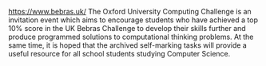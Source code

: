 https://www.bebras.uk/
The Oxford University Computing Challenge is an invitation event which aims to encourage students who have achieved a top 10% score in the UK Bebras Challenge to develop their skills further and produce programmed solutions to computational thinking problems. At the same time, it is hoped that the archived self-marking tasks will provide a useful resource for all school students studying Computer Science.